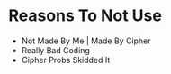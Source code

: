# Reasons To Not Use
- Not Made By Me | Made By Cipher
- Really Bad Coding
- Cipher Probs Skidded It